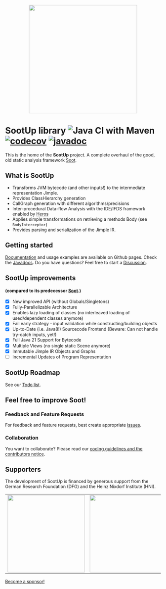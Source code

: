 <p align="center">
<img width="350px" src="https://github.com/soot-oss/SootUp/blob/develop/docs/SootUpLogo.svg">
</p> 

# SootUp library ![Java CI with Maven](https://github.com/soot-oss/SootUp/workflows/Java%20CI%20with%20Maven/badge.svg?branch=develop) [![codecov](https://codecov.io/gh/soot-oss/SootUp/branch/develop/graph/badge.svg?token=ELA7U7IAWD)](https://codecov.io/gh/soot-oss/SootUp) [![javadoc](https://javadoc.io/badge2/org.soot-oss/sootup.core/javadoc.svg)](https://javadoc.io/doc/org.soot-oss/sootup.core)

This is the home of the **SootUp** project.
A complete overhaul of the good, old static analysis framework [Soot](https://github.com/soot-oss/soot).

## What is SootUp
- Transforms JVM bytecode (and other inputs!) to the intermediate representation Jimple.
- Provides ClassHierarchy generation
- CallGraph generation with different algorithms/precisions
- Inter-procedural Data-flow Analysis with the IDE/IFDS framework enabled by [Heros](https://github.com/Sable/heros)
- Applies simple transformations on retrieving a methods Body (see `BodyInterceptor`)
- Provides parsing and serialization of the Jimple IR.

## Getting started
[Documentation](https://soot-oss.github.io/SootUp/) and usage examples are available on Github pages.
Check the [Javadocs](https://soot-oss.github.io/SootUp/apidocs).
Do you have questions? Feel free to start a [Discussion](https://github.com/soot-oss/SootUp/discussions).


## SootUp improvements 
#### (compared to its predecessor [Soot](https://github.com/soot-oss/soot).)
- [x] New improved API (without Globals/Singletons)
- [x] Fully-Parallelizable Architecture
- [x] Enables lazy loading of classes (no interleaved loading of used/dependent classes anymore)
- [x] Fail early strategy - input validation while constructing/building objects
- [x] Up-to-Date (i.e. Java8!) Sourcecode Frontend (Beware: Can not handle try-catch inputs, yet!)
- [x] Full Java 21 Support for Bytecode
- [x] Multiple Views (no single static Scene anymore)
- [x] Immutable Jimple IR Objects and Graphs
- [ ] Incremental Updates of Program Representation

## SootUp Roadmap
See our [Todo list](https://github.com/soot-oss/SootUp/wiki/TODOs).

## Feel free to improve Soot!

### Feedback and Feature Requests
For feedback and feature requests, best create appropriate [issues](../../issues).

### Collaboration
You want to collaborate? Please read our [coding guidelines and the contributors notice](../../wiki/contribution-to-SootUp).


## Supporters
The development of SootUp is financed by generous support from the German Research Foundation (DFG) and
the Heinz Nixdorf Institute (HNI).

<table border="0">
<tr>
<td><img src="https://soot-oss.github.io/soot/images/dfg_logo_englisch_blau_en.jpg" width="250" > </td>
<td><img src="https://soot-oss.github.io/soot/images/Heinz_Nixdorf_Institut_Logo_CMYK.jpg" width="250" ></td>
</tr>
</table>

[Become a sponsor!](https://github.com/sponsors/soot-oss)
